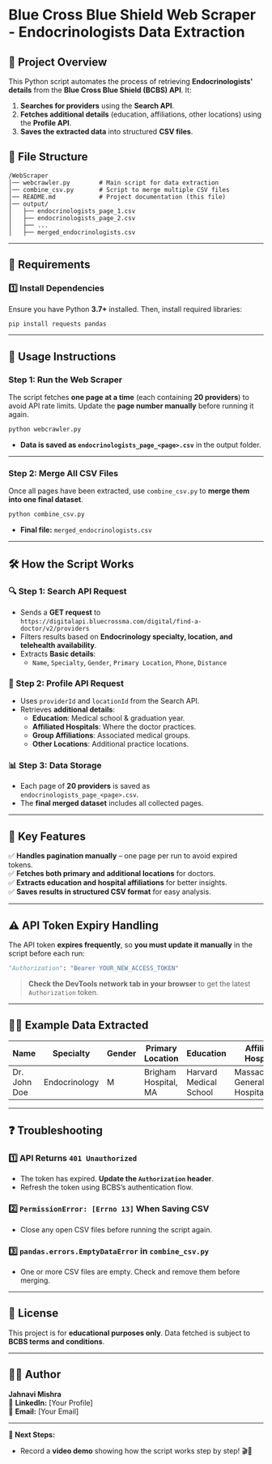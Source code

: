 # **Blue Cross Blue Shield Web Scraper - Endocrinologists Data Extraction**

## **📌 Project Overview**
This Python script automates the process of retrieving **Endocrinologists' details** from the **Blue Cross Blue Shield (BCBS) API**. It:
1. **Searches for providers** using the **Search API**.
2. **Fetches additional details** (education, affiliations, other locations) using the **Profile API**.
3. **Saves the extracted data** into structured **CSV files**.

## **📂 File Structure**
```
/WebScraper
│── webcrawler.py        # Main script for data extraction
│── combine_csv.py       # Script to merge multiple CSV files
│── README.md            # Project documentation (this file)
│── output/
│   ├── endocrinologists_page_1.csv
│   ├── endocrinologists_page_2.csv
│   ├── ...
│   ├── merged_endocrinologists.csv
```

---

## **🔧 Requirements**
### **1️⃣ Install Dependencies**
Ensure you have Python **3.7+** installed. Then, install required libraries:
```sh
pip install requests pandas
```

---

## **🚀 Usage Instructions**
### **Step 1: Run the Web Scraper**
The script fetches **one page at a time** (each containing **20 providers**) to avoid API rate limits. Update the **page number manually** before running it again.
```sh
python webcrawler.py
```
- **Data is saved as `endocrinologists_page_<page>.csv`** in the output folder.

---

### **Step 2: Merge All CSV Files**
Once all pages have been extracted, use `combine_csv.py` to **merge them into one final dataset**.
```sh
python combine_csv.py
```
- **Final file:** `merged_endocrinologists.csv`

---

## **🛠 How the Script Works**
### **🔍 Step 1: Search API Request**
- Sends a **GET request** to `https://digitalapi.bluecrossma.com/digital/find-a-doctor/v2/providers`
- Filters results based on **Endocrinology specialty, location, and telehealth availability**.
- Extracts **Basic details**: 
  - `Name`, `Specialty`, `Gender`, `Primary Location`, `Phone`, `Distance`
  
### **📄 Step 2: Profile API Request**
- Uses `providerId` and `locationId` from the Search API.
- Retrieves **additional details**:
  - **Education**: Medical school & graduation year.
  - **Affiliated Hospitals**: Where the doctor practices.
  - **Group Affiliations**: Associated medical groups.
  - **Other Locations**: Additional practice locations.

### **📊 Step 3: Data Storage**
- Each page of **20 providers** is saved as `endocrinologists_page_<page>.csv`.
- The **final merged dataset** includes all collected pages.

---

## **📌 Key Features**
✅ **Handles pagination manually** – one page per run to avoid expired tokens.  
✅ **Fetches both primary and additional locations** for doctors.  
✅ **Extracts education and hospital affiliations** for better insights.  
✅ **Saves results in structured CSV format** for easy analysis.  

---

## **⚠️ API Token Expiry Handling**
The API token **expires frequently**, so **you must update it manually** in the script before each run:
```python
"Authorization": "Bearer YOUR_NEW_ACCESS_TOKEN"
```
> **Check the DevTools network tab in your browser** to get the latest `Authorization` token.

---

## **👨‍💻 Example Data Extracted**
| Name | Specialty | Gender | Primary Location | Education | Affiliated Hospitals | Other Locations |
|------|----------|--------|------------------|-----------|----------------------|----------------|
| Dr. John Doe | Endocrinology | M | Brigham Hospital, MA | Harvard Medical School | Massachusetts General Hospital | Boston Medical Center |

---

## **❓ Troubleshooting**
### **1️⃣ API Returns `401 Unauthorized`**
- The token has expired. **Update the `Authorization` header**.
- Refresh the token using BCBS’s authentication flow.

### **2️⃣ `PermissionError: [Errno 13]` When Saving CSV**
- Close any open CSV files before running the script again.

### **3️⃣ `pandas.errors.EmptyDataError` in `combine_csv.py`**
- One or more CSV files are empty. Check and remove them before merging.

---

## **📜 License**
This project is for **educational purposes only**. Data fetched is subject to **BCBS terms and conditions**.

---

## **👨‍💻 Author**
**Jahnavi Mishra**  
🔗 **LinkedIn:** [Your Profile]  
📧 **Email:** [Your Email]  

---

**🎥 Next Steps:**  
- Record a **video demo** showing how the script works step by step! 🎬🚀
